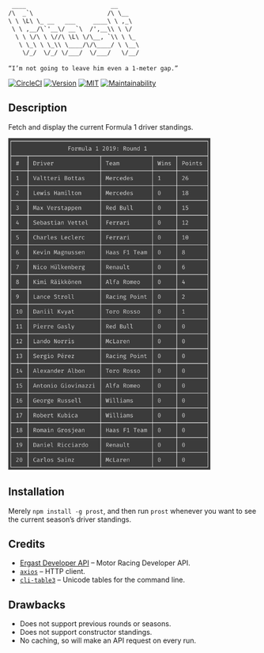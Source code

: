 ```
 ____                        __
/\  _`\                     /\ \__
\ \ \L\ \_ __   ___     ____\ \ ,_\
 \ \ ,__/\`'__\/ __`\  /',__\\ \ \/
  \ \ \/\ \ \//\ \L\ \/\__, `\\ \ \_
   \ \_\ \ \_\\ \____/\/\____/ \ \__\
    \/_/  \/_/ \/___/  \/___/   \/__/

“I’m not going to leave him even a 1-meter gap.”
```

[![CircleCI](https://img.shields.io/circleci/project/github/jameswillock/prost/master.svg)](https://circleci.com/gh/jameswillock/prost) [![Version](https://img.shields.io/npm/v/prost.svg)](https://www.npmjs.com/package/prost) [![MIT](https://img.shields.io/github/license/jameswillock/prost.svg)](https://github.com/jameswillock/prost/blob/master/LICENSE) [![Maintainability](https://api.codeclimate.com/v1/badges/b687ee4cb4f2156fdd91/maintainability)](https://codeclimate.com/github/jameswillock/prost/maintainability)

## Description
Fetch and display the current Formula 1 driver standings.

<img src="screenshot.png" width="409" height="671">

## Installation
Merely `npm install -g prost`, and then run `prost` whenever you want to see the current season’s driver standings.

## Credits
- [Ergast Developer API](https://ergast.com/mrd/) – Motor Racing Developer API.
- [`axios`](https://github.com/axios/axios) – HTTP client.
- [`cli-table3`](https://github.com/cli-table/cli-table3) – Unicode tables for the command line.

## Drawbacks
- Does not support previous rounds or seasons.
- Does not support constructor standings.
- No caching, so will make an API request on every run.
